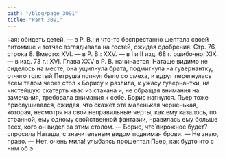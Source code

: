 ```yaml
---
path: "/blog/page_3091"
title: "Part 3091"
---
```


чая: обидеть детей. — в Р. В.: и что-то беспрестанно шептала своей питомице и тотчас взглядывала на гостей, ожидая одобрения.
Стр. 76, строка 8.
Вместо: XVI. — в Р. В.: XXV. — в I и II изд. 68 г. ошибочно: XIX. — в изд. 73 г.: XVI.
Глава XXV в Р. В. начинается: Наташе видимо не сиделось на месте, она ущипнула брата, подмигнула на гувернантку, отчего толстый Петруша лопнул было со смеха, и вдруг перегнулась всем телом через стол к Борису и разлила, к ужасу гувернантки, на чистейшую скатерть квас из стакана и, не обращая внимания на замечания, требовала внимания к себе. Борис нагнулся. Пьер тоже прислушивался, ожидая, что́ скажет эта маленькая черненькая, которая, несмотря на свои неправильные черты, как ему казалось, по странной, ему одному свойственной фантазии, нравилась ему больше всех, кого он видел за этим столом.
— Борис, что́ пирожное будет? спросила Наташа, с значительным видом поднимая брови.
— Не знаю, право.
— Нет, очень мила! улыбаясь прошептал Пьер, как будто кто с ним об э
